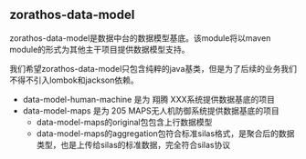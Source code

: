 ## zorathos-data-model

zorathos-data-model是数据中台的数据模型基底。该module将以maven module的形式为其他主干项目提供数据模型支持。

我们希望zorathos-data-model只包含纯粹的java基类，但是为了后续的业务我们不得不引入lombok和jackson依赖。

+ data-model-human-machine 是为 翔腾 XXX系统提供数据基底的项目
+ data-model-maps 是为 205 MAPS无人机防御系统提供数据基底的项目
  + data-model-maps的original包包含上行数据模型
  + data-model-maps的aggregation包符合标准silas格式，是聚合后的数据类型，也是上传给silas的标准数据，完全符合silas协议
